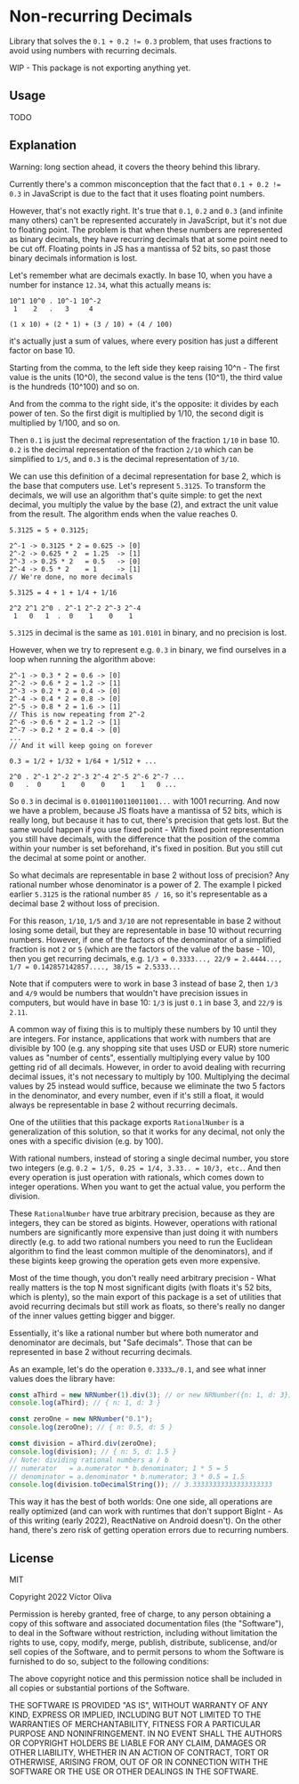 # Non-recurring Decimals

Library that solves the `0.1 + 0.2 != 0.3` problem, that uses fractions to avoid using numbers with recurring decimals.

WIP - This package is not exporting anything yet.

## Usage

TODO

## Explanation

Warning: long section ahead, it covers the theory behind this library.

Currently there's a common misconception that the fact that `0.1 + 0.2 != 0.3` in JavaScript is due to the fact that it uses floating point numbers.

However, that's not exactly right. It's true that `0.1`, `0.2` and `0.3` (and infinite many others) can't be represented accurately in JavaScript, but it's not due to floating point. The problem is that when these numbers are represented as binary decimals, they have recurring decimals that at some point need to be cut off. Floating points in JS has a mantissa of 52 bits, so past those binary decimals information is lost.

Let's remember what are decimals exactly. In base 10, when you have a number for instance `12.34`, what this actually means is:

```
10^1 10^0 . 10^-1 10^-2
 1    2   .   3     4

(1 x 10) + (2 * 1) + (3 / 10) + (4 / 100)
```

it's actually just a sum of values, where every position has just a different factor on base 10.

Starting from the comma, to the left side they keep raising 10^n - The first value is the units (10^0), the second value is the tens (10^1), the third value is the hundreds (10^100) and so on.

And from the comma to the right side, it's the opposite: it divides by each power of ten. So the first digit is multiplied by 1/10, the second digit is multiplied by 1/100, and so on.

Then `0.1` is just the decimal representation of the fraction `1/10` in base 10. `0.2` is the decimal representation of the fraction `2/10` which can be simplified to `1/5`, and `0.3` is the decimal representation of `3/10`.

We can use this definition of a decimal representation for base 2, which is the base that computers use. Let's represent `5.3125`. To transform the decimals, we will use an algorithm that's quite simple: to get the next decimal, you multiply the value by the base (2), and extract the unit value from the result. The algorithm ends when the value reaches 0.

```
5.3125 = 5 + 0.3125;

2^-1 -> 0.3125 * 2 = 0.625 -> [0]
2^-2 -> 0.625 * 2  = 1.25  -> [1]
2^-3 -> 0.25 * 2   = 0.5   -> [0]
2^-4 -> 0.5 * 2    = 1     -> [1]
// We're done, no more decimals

5.3125 = 4 + 1 + 1/4 + 1/16

2^2 2^1 2^0 . 2^-1 2^-2 2^-3 2^-4
 1   0   1  .  0    1    0    1
```

`5.3125` in decimal is the same as `101.0101` in binary, and no precision is lost.

However, when we try to represent e.g. `0.3` in binary, we find ourselves in a loop when running the algorithm above:

```
2^-1 -> 0.3 * 2 = 0.6 -> [0]
2^-2 -> 0.6 * 2 = 1.2 -> [1]
2^-3 -> 0.2 * 2 = 0.4 -> [0]
2^-4 -> 0.4 * 2 = 0.8 -> [0]
2^-5 -> 0.8 * 2 = 1.6 -> [1]
// This is now repeating from 2^-2
2^-6 -> 0.6 * 2 = 1.2 -> [1]
2^-7 -> 0.2 * 2 = 0.4 -> [0]
...
// And it will keep going on forever

0.3 = 1/2 + 1/32 + 1/64 + 1/512 + ...

2^0 . 2^-1 2^-2 2^-3 2^-4 2^-5 2^-6 2^-7 ...
0   .  0     1    0    0    1    1   0 ...
```

So `0.3` in decimal is `0.01001100110011001...` with 1001 recurring. And now we have a problem, because JS floats have a mantissa of 52 bits, which is really long, but because it has to cut, there's precision that gets lost. But the same would happen if you use fixed point - With fixed point representation you still have decimals, with the difference that the position of the comma within your number is set beforehand, it's fixed in position. But you still cut the decimal at some point or another.

So what decimals are representable in base 2 without loss of precision? Any rational number whose denominator is a power of 2. The example I picked earlier `5.3125` is the rational number `85 / 16`, so it's representable as a decimal base 2 without loss of precision.

For this reason, `1/10`, `1/5` and `3/10` are not representable in base 2 without losing some detail, but they are representable in base 10 without recurring numbers. However, if one of the factors of the denominator of a simplified fraction is not `2` or `5` (which are the factors of the value of the base - 10), then you get recurring decimals, e.g. `1/3 = 0.3333..., 22/9 = 2.4444..., 1/7 = 0.142857142857...., 38/15 = 2.5333...`

Note that if computers were to work in base 3 instead of base 2, then `1/3` and `4/9` would be numbers that wouldn't have precision issues in computers, but would have in base 10: `1/3` is just `0.1` in base 3, and `22/9` is `2.11`.

A common way of fixing this is to multiply these numbers by 10 until they are integers. For instance, applications that work with numbers that are divisible by 100 (e.g. any shopping site that uses USD or EUR) store numeric values as "number of cents", essentially multiplying every value by 100 getting rid of all decimals. However, in order to avoid dealing with recurring decimal issues, it's not necessary to multiply by 100. Multiplying the decimal values by 25 instead would suffice, because we eliminate the two 5 factors in the denominator, and every number, even if it's still a float, it would always be representable in base 2 without recurring decimals.

One of the utilities that this package exports `RationalNumber` is a generalization of this solution, so that it works for any decimal, not only the ones with a specific division (e.g. by 100).

With rational numbers, instead of storing a single decimal number, you store two integers (e.g. `0.2 = 1/5, 0.25 = 1/4, 3.33.. = 10/3, etc.`. And then every operation is just operation with rationals, which comes down to integer operations. When you want to get the actual value, you perform the division.

These `RationalNumber` have true arbitrary precision, because as they are integers, they can be stored as bigints. However, operations with rational numbers are significantly more expensive than just doing it with numbers directly (e.g. to add two rational numbers you need to run the Euclidean algorithm to find the least common multiple of the denominators), and if these bigints keep growing the operation gets even more expensive.

Most of the time though, you don't really need arbitrary precision - What really matters is the top N most significant digits (with floats it's 52 bits, which is plenty), so the main export of this package is a set of utilities that avoid recurring decimals but still work as floats, so there's really no danger of the inner values getting bigger and bigger.

Essentially, it's like a rational number but where both numerator and denominator are decimals, but "Safe decimals". Those that can be represented in base 2 without recurring decimals.

As an example, let's do the operation `0.3333…/0.1`, and see what inner values does the library have:

```ts
const aThird = new NRNumber(1).div(3); // or new NRNumber({n: 1, d: 3})
console.log(aThird); // { n: 1, d: 3 }

const zeroOne = new NRNumber("0.1");
console.log(zeroOne); // { n: 0.5, d: 5 }

const division = aThird.div(zeroOne);
console.log(division); // { n: 5, d: 1.5 }
// Note: dividing rational numbers a / b
// numerator   = a.numerator * b.denominator; 1 * 5 = 5
// denominator = a.denominator * b.numerator; 3 * 0.5 = 1.5
console.log(division.toDecimalString()); // 3.33333333333333333333
```

This way it has the best of both worlds: One one side, all operations are really optimized (and can work with runtimes that don't support BigInt - As of this writing (early 2022), ReactNative on Android doesn't). On the other hand, there's zero risk of getting operation errors due to recurring numbers.

## License

MIT

Copyright 2022 Víctor Oliva

Permission is hereby granted, free of charge, to any person obtaining a copy of this software and associated documentation files (the "Software"), to deal in the Software without restriction, including without limitation the rights to use, copy, modify, merge, publish, distribute, sublicense, and/or sell copies of the Software, and to permit persons to whom the Software is furnished to do so, subject to the following conditions:

The above copyright notice and this permission notice shall be included in all copies or substantial portions of the Software.

THE SOFTWARE IS PROVIDED "AS IS", WITHOUT WARRANTY OF ANY KIND, EXPRESS OR IMPLIED, INCLUDING BUT NOT LIMITED TO THE WARRANTIES OF MERCHANTABILITY, FITNESS FOR A PARTICULAR PURPOSE AND NONINFRINGEMENT. IN NO EVENT SHALL THE AUTHORS OR COPYRIGHT HOLDERS BE LIABLE FOR ANY CLAIM, DAMAGES OR OTHER LIABILITY, WHETHER IN AN ACTION OF CONTRACT, TORT OR OTHERWISE, ARISING FROM, OUT OF OR IN CONNECTION WITH THE SOFTWARE OR THE USE OR OTHER DEALINGS IN THE SOFTWARE.